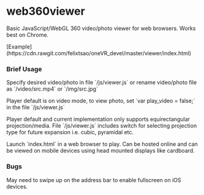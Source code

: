 # web360viewer

Basic JavaScript/WebGL 360 video/photo viewer for web browsers. Works best on Chrome.
<p>
[Example](https://cdn.rawgit.com/felixtsao/oneVR_devel/master/viewer/index.html)

<h3> Brief Usage </h3>
Specify desired video/photo in file `/js/viewer.js` or rename video/photo file as `/video/src.mp4` or `/img/src.jpg`
<p>
Player default is on video mode, to view photo, set `var play_video = false;` in the file `/js/viewer.js`
<p>
Player default and current implementation only supports equirectangular projection/media. File `/js/viewer.js` includes switch for selecting projection type for future expansion i.e. cubic, pyramidal etc.
<p>
Launch `index.html` in a web browser to play. Can be hosted online and can be viewed on mobile devices using head mounted displays like cardboard.

<h3> Bugs </h3>
May need to swipe up on the address bar to enable fullscreen on iOS devices.
